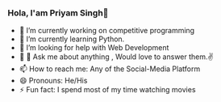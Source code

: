 ### Hola, I'am Priyam Singh👋


- 🔭 I’m currently working on competitive programming
- 🌱 I’m currently learning Python.
- 🤔 I’m looking for help with Web Development
- 💬 💬 Ask me about anything , Would love to answer them.✌
- 📫 How to reach me: Any of the Social-Media Platform
- 😄 Pronouns: He/His
- ⚡ Fun fact: I spend most of my time watching movies
